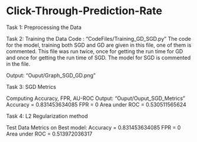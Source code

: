 # Click-Through-Prediction-Rate


Task 1: Preprocessing the Data 
 


Task 2: Training the Data 
Code : “CodeFiles/Training_GD_SGD.py”
The code for the model, training both SGD and GD are given in this
file, one of them is commented.
This file was run twice, once for getting the run time for GD and once
for getting the run time of SGD.
The model for SGD is commented in the file.

Output: “Ouput/Graph_SGD_GD.png”


Task 3: SGD Metrics 

Computing Accuracy, FPR, AU-ROC
Output: “Ouput/Ouput_SGD_Metrics”
Accuracy = 0.831453634085
FPR = 0
Area under ROC = 0.530511565624 


Task 4: L2 Regularization method 

Test Data Metrics on Best model:
Accuracy = 0.831453634085
FPR = 0
Area under ROC = 0.513972036317 
